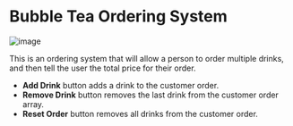 # Bubble Tea Ordering System

![image](https://user-images.githubusercontent.com/25395370/177602534-d9fbe610-c97c-417d-8d40-a1a820a1d384.png)


This is an ordering system that will allow a person to order multiple drinks, and then tell the user the total price for their order.  
  
  
 - **Add Drink** button adds a drink to the customer order.
 - **Remove Drink** button removes the last drink from the customer order array.
 - **Reset Order** button removes all drinks from the customer order.
 
